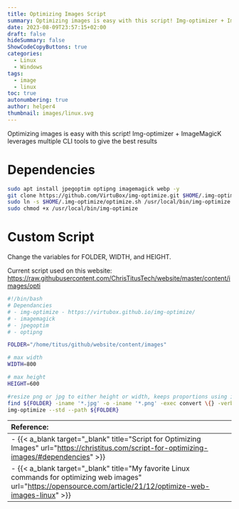```yaml
---
title: Optimizing Images Script
summary: Optimizing images is easy with this script! Img-optimizer + ImageMagicK leverages multiple CLI tools to give the best results
date: 2023-08-09T23:57:15+02:00
draft: false
hideSummary: false
ShowCodeCopyButtons: true
categories:
  - Linux
  - Windows
tags:
  - image
  - linux
toc: true
autonumbering: true
author: helper4
thumbnail: images/linux.svg
---
```


Optimizing images is easy with this script! Img-optimizer + ImageMagicK leverages multiple CLI tools to give the best results

# Dependencies

```bash
sudo apt install jpegoptim optipng imagemagick webp -y
git clone https://github.com/VirtuBox/img-optimize.git $HOME/.img-optimize
sudo ln -s $HOME/.img-optimize/optimize.sh /usr/local/bin/img-optimize
sudo chmod +x /usr/local/bin/img-optimize

```

# Custom Script

Change the variables for FOLDER, WIDTH, and HEIGHT.

Current script used on this website: https://raw.githubusercontent.com/ChrisTitusTech/website/master/content/images/opti

```bash
#!/bin/bash
# Dependancies
# - img-optimize - https://virtubox.github.io/img-optimize/
# - imagemagick
# - jpegoptim
# - optipng

FOLDER="/home/titus/github/website/content/images"

# max width
WIDTH=800

# max height
HEIGHT=600

#resize png or jpg to either height or width, keeps proportions using imagemagick
find ${FOLDER} -iname '*.jpg' -o -iname '*.png' -exec convert \{} -verbose -resize $WIDTHx$HEIGHT\> \{} \;
img-optimize --std --path ${FOLDER}

```

| **Reference:**  |
| :--- |
| - {{< a_blank target="_blank" title="Script for Optimizing Images" url="https://christitus.com/script-for-optimizing-images/#dependencies" >}} | 
| - {{< a_blank target="_blank" title="My favorite Linux commands for optimizing web images" url="https://opensource.com/article/21/12/optimize-web-images-linux" >}} | 

&nbsp;